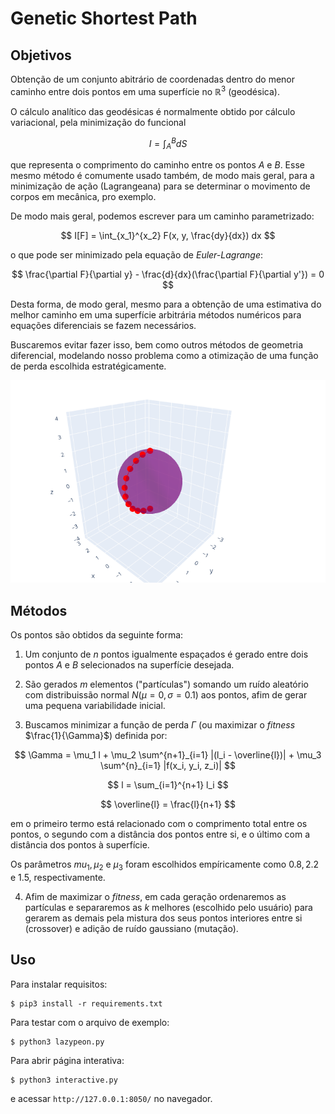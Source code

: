 # Genetic Shortest Path


## Objetivos

Obtenção de um conjunto abitrário de coordenadas dentro do menor caminho entre dois pontos em uma superfície no $\mathbb{R}^3$ (geodésica). 

O cálculo analítico das geodésicas é normalmente obtido por cálculo variacional, pela minimização do funcional

$$
I = \int_A^B dS
$$

que representa o comprimento do caminho entre os pontos $A$ e $B$. Esse mesmo método é comumente usado também, de modo mais geral, para a minimização de ação (Lagrangeana) para se determinar o movimento de corpos em mecânica, pro exemplo. 

De modo mais geral, podemos escrever para um caminho parametrizado:

$$
I[F] = \int_{x_1}^{x_2} F(x, y, \frac{dy}{dx}) dx
$$

o que pode ser minimizado pela equação de *Euler-Lagrange*:

$$
\frac{\partial F}{\partial y} - \frac{d}{dx}(\frac{\partial F}{\partial y'}) = 0
$$

Desta forma, de modo geral, mesmo para a obtenção de uma estimativa do melhor caminho em uma superfície arbitrária métodos numéricos para equações diferenciais se fazem necessários.

Buscaremos evitar fazer isso, bem como outros métodos de geometria diferencial, modelando nosso problema como a otimização de uma função de perda escolhida estratégicamente.

![](imgs/sphere2.png)

## Métodos

Os pontos são obtidos da seguinte forma:

1. Um conjunto de $n$ pontos igualmente espaçados é gerado entre dois pontos $A$ e $B$ selecionados na superfície desejada.

2. São gerados $m$ elementos ("partículas") somando um ruído aleatório com distribuissão normal $N(\mu=0, \sigma=0.1)$ aos pontos, afim de gerar uma pequena variabilidade inicial.

3. Buscamos minimizar a função de perda $\Gamma$ (ou maximizar o *fitness* $\frac{1}{\Gamma}$) definida por:

$$
\Gamma = \mu_1 l + \mu_2 \sum^{n+1}_{i=1} |(l_i - \overline{l})| + \mu_3 \sum^{n}_{i=1} |f(x_i, y_i, z_i)|
$$

$$
l = \sum_{i=1}^{n+1} l_i
$$

$$
\overline{l} = \frac{l}{n+1}
$$

em o primeiro termo está relacionado com o comprimento total entre os pontos, o segundo com a distância dos pontos entre si, e o último com a distância dos pontos à superfície.

Os parâmetros $mu_1, \mu_2$ e $\mu_3$ foram escolhidos empíricamente como $0.8, 2.2$ e $1.5$, respectivamente. 

4. Afim de maximizar o *fitness*, em cada geração ordenaremos as partículas e separaremos as $k$ melhores (escolhido pelo usuário) para gerarem as demais pela mistura dos seus pontos interiores entre si (crossover) e adição de ruído gaussiano (mutação).

## Uso

Para instalar requisitos:

```{shell}
$ pip3 install -r requirements.txt
```

Para testar com o arquivo de exemplo:

```{shell}
$ python3 lazypeon.py
```

Para abrir página interativa:

```{shell}
$ python3 interactive.py
```

e acessar `http://127.0.0.1:8050/` no navegador.